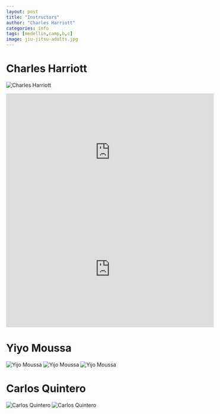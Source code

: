 ```yaml
---
layout: post
title: "Instructors"
author: "Charles Harriott"
categories: info
tags: [medellin,camp,b,c]
image: jiu-jitsu-adults.jpg
---
```


# Charles Harriott
 ![Charles Harriott](assets/img/charles3.jpg)
<iframe width="560" height="315" src="https://www.youtube.com/embed/Vbqz4SjSE7A" frameborder="0" allowfullscreen></iframe>

<iframe width="560" height="315" src="https://www.youtube.com/embed/4IEkpBAajZM" frameborder="0" allowfullscreen></iframe>


# Yiyo Moussa

 ![Yijo Moussa](assets/img/yijo1.jpg)
 ![Yijo Moussa](assets/img/yijo2.jpg)
 ![Yijo Moussa](assets/img/yijo3.jpg)

# Carlos Quintero

 ![Carlos Quintero](assets/img/carlos2.jpg)
 ![Carlos Quintero](assets/img/carlos3.jpg)
